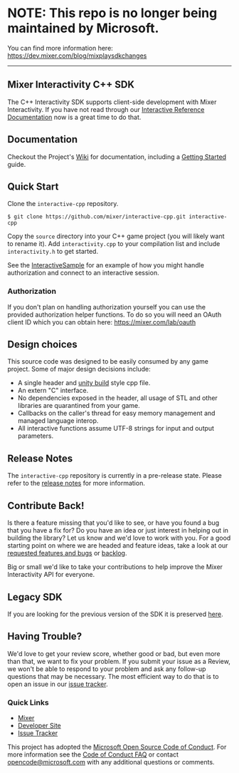 # NOTE: This repo is no longer being maintained by Microsoft.
You can find more information here: https://dev.mixer.com/blog/mixplaysdkchanges

--------------

## Mixer Interactivity C++ SDK

The C++ Interactivity SDK supports client-side development with Mixer Interactivity.
If you have not read through our [Interactive Reference Documentation](https://dev.mixer.com/reference/interactive/) now is a great time to do that.

## Documentation

Checkout the Project's [Wiki](https://github.com/mixer/interactive-cpp/wiki) for documentation, including a [Getting Started](https://github.com/mixer/interactive-cpp/wiki/Getting-started) guide.

## Quick Start

Clone the `interactive-cpp` repository.

```
$ git clone https://github.com/mixer/interactive-cpp.git interactive-cpp
```

Copy the `source` directory into your C++ game project (you will likely want to rename it). Add `interactivity.cpp` to your compilation list and include `interactivity.h` to get started.

See the [InteractiveSample](https://github.com/mixer/interactive-cpp/tree/master/samples/InteractiveSample) for an example of how you might handle authorization and connect to an interactive session.

### Authorization
If you don't plan on handling authorization yourself you can use the provided authorization helper functions. To do so you will need an OAuth client ID which you can obtain here: https://mixer.com/lab/oauth

## Design choices
This source code was designed to be easily consumed by any game project. Some of major design decisions include:
* A single header and [unity build](https://en.wikipedia.org/wiki/Single_Compilation_Unit) style cpp file.
* An extern "C" interface.
* No dependencies exposed in the header, all usage of STL and other libraries are quarantined from your game.
* Callbacks on the caller's thread for easy memory management and managed language interop.
* All interactive functions assume UTF-8 strings for input and output parameters.

## Release Notes

The `interactive-cpp` repository is currently in a pre-release state. Please refer
to the [release notes](https://github.com/mixer/interactive-cpp/releases) for more information.

## Contribute Back!

Is there a feature missing that you'd like to see, or have you found a bug that you
have a fix for? Do you have an idea or just interest in helping out in building the
library? Let us know and we'd love to work with you. For a good starting point on where
we are headed and feature ideas, take a look at our [requested features and bugs](https://github.com/mixer/interactive-cpp/issues) or [backlog](https://github.com/mixer/interactive-cpp/blob/master/backlog.md).

Big or small we'd like to take your contributions to help improve the Mixer Interactivity
API for everyone.

## Legacy SDK

If you are looking for the previous version of the SDK it is preserved [here](https://github.com/mixer/interactive-cpp/tree/legacy).

## Having Trouble?

We'd love to get your review score, whether good or bad, but even more than that, we want
to fix your problem. If you submit your issue as a Review, we won't be able to respond to
your problem and ask any follow-up questions that may be necessary. The most efficient way
to do that is to open an issue in our [issue tracker](https://github.com/mixer/interactive-cpp/issues).  

### Quick Links

*   [Mixer](https://mixer.com/)
*   [Developer Site](https://dev.mixer.com/)
*   [Issue Tracker](https://github.com/mixer/interactive-cpp/issues)

This project has adopted the [Microsoft Open Source Code of Conduct](https://opensource.microsoft.com/codeofconduct/). For more information see the [Code of Conduct FAQ](https://opensource.microsoft.com/codeofconduct/faq/) or contact [opencode@microsoft.com](mailto:opencode@microsoft.com) with any additional questions or comments.

